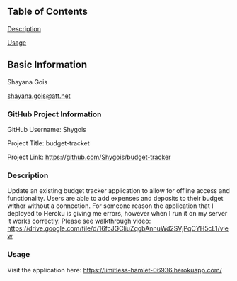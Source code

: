 ## Table of Contents 
[Description](#description)

[Usage](#usage)


## Basic Information
Shayana Gois

shayana.gois@att.net
  

### GitHub Project Information
GitHub Username: Shygois
  
Project Title: budget-tracket
  
Project Link: https://github.com/Shygois/budget-tracker

<a name="description"></a>
### Description
Update an existing budget tracker application to allow for offline access and functionality. Users are able to add expenses and deposits to their budget withor without a connection. For someone reason the application that I deployed to Heroku is giving me errors, however when I run it on my server it works correctly. Please see walkthrough video: https://drive.google.com/file/d/16fcJGCliuZqgbAnnuWd2SVjPqCYH5cL1/view

<a name="usage"></a>
### Usage
Visit the application here: https://limitless-hamlet-06936.herokuapp.com/

